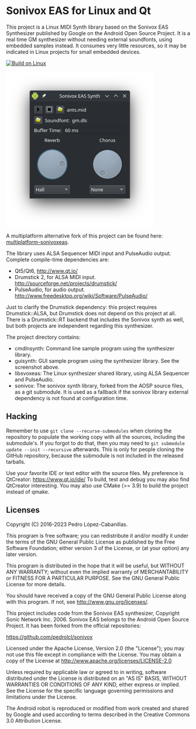 Sonivox EAS for Linux and Qt
============================

This project is a Linux MIDI Synth library based on the Sonivox EAS Synthesizer published by Google on the Android Open Source Project. It is a real time GM synthesizer without needing external soundfonts, using embedded samples instead. It consumes very little resources, so it may be indicated in Linux projects for small embedded devices.

[![Build on Linux](https://github.com/pedrolcl/Linux-SonivoxEas/actions/workflows/build-linux.yml/badge.svg)](https://github.com/pedrolcl/Linux-SonivoxEas/actions/workflows/build-linux.yml)

![Screenshot](screenshot.png)

A multiplatform alternative fork of this project can be found here: [multiplatform-sonivoxeas](https://github.com/pedrolcl/multiplatform-sonivoxeas).

The library uses ALSA Sequencer MIDI input and PulseAudio output. Complete compile-time dependencies are:
* Qt5/Qt6, http://www.qt.io/
* Drumstick 2, for ALSA MIDI input. http://sourceforge.net/projects/drumstick/
* PulseAudio, for audio output. http://www.freedesktop.org/wiki/Software/PulseAudio/

Just to clarify the Drumstick dependency: this project requires Drumstick::ALSA, but Drumstick does not depend on this project at all. There is a Drumstick::RT backend that includes the Sonivox synth as well, but both projects are independent regarding this synthesizer.

The project directory contains:
* cmdlnsynth: Command line sample program using the synthesizer library.
* guisynth: GUI sample program using the synthesizer library. See the screenshot above.
* libsvoxeas: The Linux synthesizer shared library, using ALSA Sequencer and PulseAudio.
* sonivox: The sonivox synth library, forked from the AOSP source files, as a git submodule. It is used as a fallback if the sonivox library external dependency is not found at configuration time.

Hacking
-------

Remember to use `git clone --recurse-submodules` when cloning the repository to populate the working copy with all the sources, including the submodule's. If you forgot to do that, then you may need to `git submodule update --init --recursive` afterwards. This is only for people cloning the GitHub repository, because the submodule is not included in the released tarballs.

Use your favorite IDE or text editor with the source files. My preference is QtCreator: https://www.qt.io/ide/
To build, test and debug you may also find QtCreator interesting. You may also use CMake (>= 3.9) to build the project instead of qmake.

Licenses
--------

Copyright (C) 2016-2023 Pedro López-Cabanillas.

This program is free software; you can redistribute it and/or modify
it under the terms of the GNU General Public License as published by
the Free Software Foundation; either version 3 of the License, or
(at your option) any later version.

This program is distributed in the hope that it will be useful,
but WITHOUT ANY WARRANTY; without even the implied warranty of
MERCHANTABILITY or FITNESS FOR A PARTICULAR PURPOSE.  See the
GNU General Public License for more details.

You should have received a copy of the GNU General Public License
along with this program. If not, see <http://www.gnu.org/licenses/>.


This project includes code from the Sonivox EAS synthesizer, Copyright Sonic Network Inc. 2006. 
Sonivox EAS belongs to the Android Open Source Project. It has been forked from the official repositories:

https://github.com/pedrolcl/sonivox

Licensed under the Apache License, Version 2.0 (the "License"); you may not use this file except in compliance with the License. 
You may obtain a copy of the License at http://www.apache.org/licenses/LICENSE-2.0

Unless required by applicable law or agreed to in writing, software distributed under the License is distributed on an "AS IS" BASIS, WITHOUT WARRANTIES OR CONDITIONS OF ANY KIND, either express or implied. See the License for the specific language governing permissions and limitations under the License.


The Android robot is reproduced or modified from work created and shared by Google and used according to terms described in the 
Creative Commons 3.0 Attribution License.
